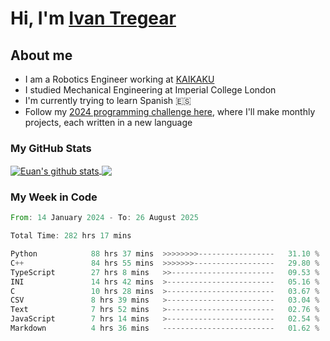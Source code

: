 # Hi, I'm [Ivan Tregear](https://www.linkedin.com/in/ivantregear/)

## About me

* I am a Robotics Engineer working at [KAIKAKU](https://github.com/KAIKAKU-AI)
* I studied Mechanical Engineering at Imperial College London
* I'm currently trying to learn Spanish :es:
* Follow my [2024 programming challenge here](https://github.com/ITregear?tab=repositories), where I'll make monthly projects, each written in a new language


### My GitHub Stats

<a href="#my-github-stats">
  <img align="center" src="https://github-readme-stats.vercel.app/api?username=itregear&count_private=true&show_icons=true&include_all_commits=true&theme=material-palenight" alt="Euan's github stats" />
</a>

<a href="#my-github-stats">
  <img align="center" src="https://github-readme-stats.vercel.app/api/top-langs/?username=itregear&layout=compact&theme=material-palenight" />
</a>

### My Week in Code
<!--START_SECTION:waka-->

```rust
From: 14 January 2024 - To: 26 August 2025

Total Time: 282 hrs 17 mins

Python            88 hrs 37 mins  >>>>>>>>-----------------   31.10 %
C++               84 hrs 55 mins  >>>>>>>------------------   29.80 %
TypeScript        27 hrs 8 mins   >>-----------------------   09.53 %
INI               14 hrs 42 mins  >------------------------   05.16 %
C                 10 hrs 28 mins  >------------------------   03.67 %
CSV               8 hrs 39 mins   >------------------------   03.04 %
Text              7 hrs 52 mins   >------------------------   02.76 %
JavaScript        7 hrs 14 mins   >------------------------   02.54 %
Markdown          4 hrs 36 mins   -------------------------   01.62 %
```

<!--END_SECTION:waka-->
